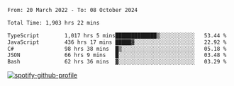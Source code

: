 <!--START_SECTION:waka-->

```txt
From: 20 March 2022 - To: 08 October 2024

Total Time: 1,903 hrs 22 mins

TypeScript        1,017 hrs 5 mins█████████████▒░░░░░░░░░░░   53.44 %
JavaScript        436 hrs 17 mins █████▓░░░░░░░░░░░░░░░░░░░   22.92 %
C#                98 hrs 38 mins  █▒░░░░░░░░░░░░░░░░░░░░░░░   05.18 %
JSON              66 hrs 9 mins   █░░░░░░░░░░░░░░░░░░░░░░░░   03.48 %
Bash              62 hrs 36 mins  ▓░░░░░░░░░░░░░░░░░░░░░░░░   03.29 %
```

<!--END_SECTION:waka-->
[![spotify-github-profile](https://spotify-github-profile.vercel.app/api/view?uid=c00zprrvy9xiloa9qnco3hmng&cover_image=true&theme=novatorem&show_offline=false&background_color=121212&bar_color=53b14f&bar_color_cover=false)](https://spotify-github-profile.vercel.app/api/view?uid=c00zprrvy9xiloa9qnco3hmng&redirect=true)



